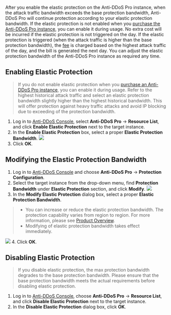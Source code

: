 After you enable the elastic protection on the Anti-DDoS Pro instance, when the attack traffic bandwidth exceeds the base protection bandwidth, Anti-DDoS Pro will continue protection according to your elastic protection bandwidth.
If the elastic protection is not enabled when you [purchase the Anti-DDoS Pro instance](https://intl.cloud.tencent.com/document/product/1029/31748), you can enable it during usage. No extra cost will be incurred if the elastic protection is not triggered on the day. If the elastic protection is triggered (when the attack traffic is higher than the base protection bandwidth), the [fee](https://intl.cloud.tencent.com/document/product/1029/31747) is charged based on the highest attack traffic of the day, and the bill is generated the next day. You can adjust the elastic protection bandwidth of the Anti-DDoS Pro instance as required any time.

## Enabling Elastic Protection
>If you do not enable elastic protection when you [purchase an Anti-DDoS Pro instance](https://intl.cloud.tencent.com/document/product/1029/31748), you can enable it during usage. Refer to the highest historical attack traffic and select an elastic protection bandwidth slightly higher than the highest historical bandwidth. This will offer protection against heavy traffic attacks and avoid IP blocking due to exceeding of the protection bandwidth.

1. Log in to [Anti-DDoS Console](https://console.cloud.tencent.com/dayu/bgp_v2), select **Anti-DDoS Pro** -> **Resource List**, and click **Enable Elastic Protection** next to the target instance.
2. In the **Enable Elastic Protection** box, select a proper **Elastic Protection Bandwidth**.
![](https://main.qcloudimg.com/raw/c2d2d736cb77dee59d7ec63755eaa096.png)
3. Click **OK**.

## Modifying the Elastic Protection Bandwidth

1. Log in to [Anti-DDoS Console](https://console.cloud.tencent.com/dayu/bgp_v2) and choose **Anti-DDoS Pro** -> **Protection Configuration**.
2. Select the target instance from the drop-down menu, find **Protection Bandwidth** under **Elastic Protection** section, and click **Modify**.
![](https://main.qcloudimg.com/raw/71170c4ebe25862f494f7504cdbaaad9.png)
3. In the **Modify Elastic Protection** dialog box, select a proper **Elastic Protection Bandwidth**.
>- You can increase or reduce the elastic protection bandwidth. The protection capability varies from region to region. For more information, please see [Product Overview](https://intl.cloud.tencent.com/document/product/297/16497).
>- Modifying of elastic protection bandwidth takes effect immediately.


 ![](https://main.qcloudimg.com/raw/a2112e53bf7c34254d464d62cb6870ca.png)
4. Click **OK**.

## Disabling Elastic Protection
>If you disable elastic protection, the max protection bandwidth degrades to the base protection bandwidth. Please ensure that the base protection bandwidth meets the actual requirements before disabling elastic protection.

1. Log in to [Anti-DDoS Console](https://console.cloud.tencent.com/dayu/bgp_v2), choose **Anti-DDoS Pro** -> **Resource List**, and click **Disable Elastic Protection** next to the target instance.
2. In the **Disable Elastic Protection** dialog box, click **OK**.
